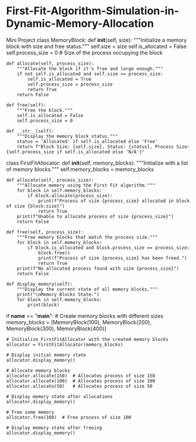 # First-Fit-Algorithm-Simulation-in-Dynamic-Memory-Allocation
Mini Project
class MemoryBlock:
    def __init__(self, size):
        """Initialize a memory block with size and free status."""
        self.size = size
        self.is_allocated = False
        self.process_size = 0  # Size of the process occupying the block

    def allocate(self, process_size):
        """Allocate the block if it's free and large enough."""
        if not self.is_allocated and self.size >= process_size:
            self.is_allocated = True
            self.process_size = process_size
            return True
        return False

    def free(self):
        """Free the block."""
        self.is_allocated = False
        self.process_size = 0

    def __str__(self):
        """Display the memory block status."""
        status = 'Allocated' if self.is_allocated else 'Free'
        return f"Block Size: {self.size}, Status: {status}, Process Size: {self.process_size if self.is_allocated else 'N/A'}"


class FirstFitAllocator:
    def __init__(self, memory_blocks):
        """Initialize with a list of memory blocks."""
        self.memory_blocks = memory_blocks

    def allocate(self, process_size):
        """Allocate memory using the First Fit algorithm."""
        for block in self.memory_blocks:
            if block.allocate(process_size):
                print(f"Process of size {process_size} allocated in block of size {block.size}")
                return True
        print(f"Unable to allocate process of size {process_size}")
        return False

    def free(self, process_size):
        """Free memory blocks that match the process size."""
        for block in self.memory_blocks:
            if block.is_allocated and block.process_size == process_size:
                block.free()
                print(f"Process of size {process_size} has been freed.")
                return True
        print(f"No allocated process found with size {process_size}")
        return False

    def display_memory(self):
        """Display the current state of all memory blocks."""
        print("\nMemory Blocks State:")
        for block in self.memory_blocks:
            print(block)



if __name__ == "__main__":
    # Create memory blocks with different sizes
    memory_blocks = [MemoryBlock(100), MemoryBlock(200), MemoryBlock(300), MemoryBlock(400)]

    # Initialize FirstFitAllocator with the created memory blocks
    allocator = FirstFitAllocator(memory_blocks)

    # Display initial memory state
    allocator.display_memory()

    # Allocate memory blocks
    allocator.allocate(150)  # Allocates process of size 150
    allocator.allocate(100)  # Allocates process of size 100
    allocator.allocate(50)   # Allocates process of size 50

    # Display memory state after allocations
    allocator.display_memory()

    # Free some memory
    allocator.free(100)  # Free process of size 100

    # Display memory state after freeing
    allocator.display_memory()
